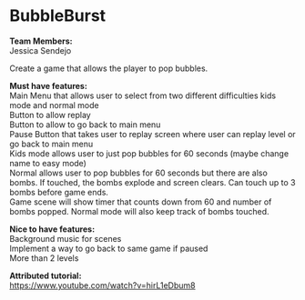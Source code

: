 # BubbleBurst
**Team Members:**  
Jessica Sendejo


Create a game that allows the player to pop bubbles.  

**Must have features:**  
Main Menu that allows user to select from two different difficulties kids mode and normal mode  
Button to allow replay  
Button to allow to go back to main menu  
Pause Button that takes user to replay screen where user can replay level or go back to main menu  
Kids mode allows user to just pop bubbles for 60 seconds (maybe change name to easy mode)  
Normal allows user to pop bubbles for 60 seconds but there are also bombs. If touched, the bombs explode and screen clears. Can touch up to 3 bombs before game ends.  
Game scene will show timer that counts down from 60 and number of bombs popped. Normal mode will also keep track of bombs touched.  

**Nice to have features:**  
Background music for scenes  
Implement a way to go back to same game if paused  
More than 2 levels  

**Attributed tutorial:**  
https://www.youtube.com/watch?v=hirL1eDbum8
